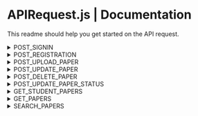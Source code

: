 # APIRequest.js | Documentation

This readme should help you get started on the API request.

<details>
<summary>POST_SIGNIN</summary>

### This endpoint is used for authenticating users during the sign-in process.

### POST Paramaters:

- `username`
- `password`

### Successful Sign-in Response:

```json
{
  "is-success": true, // Indicates whether the sign-in was successful (true/false).
  "user-profile": {
    "id": 1, // User's ID in the database, used for transactions.
    "id-number": 12345678, // Student or faculty ID number. For students, this is required. The format depends on the backend and is displayed as is in the UI.
    "user-type": "student", // Type of user: "faculty" or "student". Used for routing on faculty and student home pages.
    "first-name": "Bruce", // User's first name.
    "last-name": "Wayne", // User's last name.
    "email": "batman@dc.com" // User's email address.
  },
  "message": null // Expected to be null when sign-in is successful.
}
```

### Failed Sign-in Response:

```json
{
  "is-success": false,
  "user-profile": null, // Expected to be null when unsuccessful.
  "message": "The error message" // The error message. Please ensure simplicity and clarity.
}
```

</details>

<details>
<summary>POST_REGISTRATION</summary>

### This endpoint is used for registering a new user account.

### POST Paramaters:

- `usertype` - 'student' or 'faculty'. Take note that this is all in lowercase.
- `idnumber` - Optional for faculty, required for student.
- `firstname`
- `lastname`
- `username`
- `password`

### Successful Registration Response:

```json
{
  "is-success": true, // Indicates whether the sign-in was successful (true/false).
  "user-profile": {
    "id": 1, // User's ID in the database, used for transactions.
    "id-number": 12345678, // Student or faculty ID number. For students, this is required. The format depends on the backend and is displayed as is in the UI.
    "user-type": "student", // Type of user: "faculty" or "student". Used for routing on faculty and student home pages.
    "first-name": "Bruce", // User's first name.
    "last-name": "Wayne", // User's last name.
    "email": "batman@dc.com" // User's email address.
  },
  "message": null // Expected to be null when sign-in is successful.
}
```

### Failed Registration Response:

```json
{
  "is-success": false,
  "user-profile": null, // Expected to be null when unsuccessful.
  "message": "The error message" // The error message. Please ensure simplicity and clarity.
}
```

</details>

<details>
<summary>POST_UPLOAD_PAPER</summary>

**POST Paramaters:**

- userid - The user id of student in database. Take note that this is not the ID Number of the student.
- title
- abstract
- authors - Take note that this is string separated by commas. Backend should be the one to split and process this data.
- keywords - Take note that this is string separated by commas. Backend should be the one to split and process this data.
- pdf - Ignore this for now, do not process this.

This constant stores the URL used for making POST requests to upload the paper of student for approval.

When upload is successfull, the following JSON data is the expected result.

```json
{
  "is-success": true,
  "message": null, //error message is expected to be null if succesfull.
  "user-paper": {
    "id": 13,
    "image-url": "", // leave this empty for now.
    "title": "The PageRank citation ranking: Bringing order to the web",
    "authors": [
      { "user-id": 5, "name": "PLOS ONE" },
      { "user-id": 5, "name": "PLOS ONE" }
      //other author here...
    ],
    "date-published": "1999-01-29", //The current date in this format.
    "rates": 0,
    "likes": 0,
    "views": 0,
    "status": "pending", //This should be pending as always after uploading the paper.
    "keywords": [
      { "id": 1, "name": "PageRank" },
      { "id": 2, "name": "Google Search Algorithm" }
      //other keywords here...
    ],
    "abstract": "The abstract of this paper."
  }
}
```

When upload is failed, the following JSON data is the expected result.

```json
{
  "is-success": false,
  "user-paper": null, // Expected to be null when unsuccessful.
  "message": "The error message" // The error message. Please ensure simplicity and clarity.
}
```

</details>

<details>
<summary>POST_UPDATE_PAPER</summary>
<br/>
 
**POST Paramaters:**

- paperid - The id of the paper in database.
- title
- abstract
- authors - Take note that this is string separated by commas. Backend should be the one to split and process this data.
- keywords - Take note that this is string separated by commas. Backend should be the one to split and process this data.

This constant stores the URL used for making POST requests to update the content of the paper of student.

When update is successfull, the following JSON data is the expected result. Note that the result is similar to POST_UPLOAD_PAPER.

```json
{
  "is-success": true,
  "message": null, //error message is expected to be null if succesfull.
  "user-paper": {
    "id": 13,
    "image-url": "", // leave this empty for now.
    "title": "The PageRank citation ranking: Bringing order to the web",
    "authors": [
      { "user-id": 5, "name": "PLOS ONE" },
      { "user-id": 5, "name": "PLOS ONE" }
      //other author here...
    ],
    "date-published": "1999-01-29",
    "rates": 0,
    "likes": 0,
    "views": 0,
    "status": "pending",
    "keywords": [
      { "id": 1, "name": "PageRank" },
      { "id": 2, "name": "Google Search Algorithm" }
      //other keywords here...
    ],
    "abstract": "The abstract of this paper."
  }
}
```

When update is failed, the following JSON data is the expected result. Note that the result is similar to POST_UPLOAD_PAPER.

```json
{
  "is-success": false,
  "user-paper": null, // Expected to be null when unsuccessful.
  "message": "The error message" // The error message. Please ensure simplicity and clarity.
}
```

</details>

<details>
<summary>POST_DELETE_PAPER</summary>
<br/>
 
**POST Paramaters:**

- paperid - The id of the paper in database.

This constant stores the URL used for making POST requests to delete the paper of student.

When delete is successfull, the following JSON data is the expected result.

```json
{
  "is-success": true,
  "message": null //message is expected to be null on success.
}
```

When deleting paper failed, the following JSON data is the expected result.

```json
{
  "is-success": false,
  "message": "The error message" // The error message. Please ensure simplicity and clarity.
}
```

</details>

<details>
<summary>POST_UPDATE_PAPER_STATUS</summary>
<br/>
 
**POST Paramaters:**

- paperid - The id of the paper in database.
- status - The status of the paper ('pending', 'approved', 'declined').

This constant stores the URL used for making POST requests to update the status of the paper of student.

When update of status is successfull, the following JSON data is the expected result.

```json
{
  "is-success": true,
  "message": null //message is expected to be null on success.
}
```

When updating the status of paper failed, the following JSON data is the expected result.

```json
{
  "is-success": false,
  "message": "The error message" // The error message. Please ensure simplicity and clarity.
}
```

</details>

<details>
<summary>GET_STUDENT_PAPERS</summary>
<br/>
 
**POST Paramaters:**

- userid - The id of the user in database.

This constant stores the URL used for making POST requests to retrieve all the paper of specific student.

When fetching is successfull, the following JSON data is the expected result.

```json
{
  "is-success": true,
  "message": null,
  "user-papers": [
    {
      "id": 1,
      "image-url": "", //leave this empty for now.
      "title": "Public Availability of Published Research Data in High-Impact Journals",
      "authors": [
        { "user-id": 1, "name": "Alawi A. Alsheikh-Ali" },
        { "user-id": 2, "name": "Waqas Qureshi" }
        //other authors...
      ],
      "date-published": "2011-09-07",
      "rates": 4.5,
      "likes": 200,
      "views": 1111,
      "status": "approved",
      "keywords": [
        { "id": 1, "name": "Research Data" }
        //other keywords...
      ],
      "abstract": "This abstract of this paper"
    },
    {
      "id": 2,
      "image-url": "", //leave this empty for now.
      "title": "Data Availability",
      "authors": [
        { "user-id": 5, "name": "PLOS ONE" }
        //other authors...
      ],
      "date-published": "2021-08-04",
      "rates": 4.7,
      "likes": 150,
      "views": 3400,
      "status": "approved",
      "keywords": [
        { "id": 6, "name": "Data Availability" },
        { "id": 7, "name": "Open Data" }
        //other keywords...
      ],
      "abstract": "The abstract of this paper"
    }
    //other papers here...
  ]
}
```

When fetching failed, the following JSON data is the expected result.

```json
{
  "is-success": false,
  "user-papers": null, // Expected to be null when unsuccessful.
  "message": "The error message" // The error message. Please ensure simplicity and clarity.
}
```

</details>

<details>
<summary>GET_PAPERS</summary>
<br/>
 
**POST Paramaters:**

- quantity - The quantity of papers to be fetch.
- sortby - Not sure how to utilize this for now. Sort the result into the latest uppload based on date for now.
- status - The status of papers to be retrieve ('pending', 'approved', 'declined')

This constant stores the URL used for making POST requests to retrieve papers based on the number of quantity and its status.

When fetching is successfull, the following JSON data is the expected result.

```json
{
  "is-success": true,
  "message": null,
  "user-papers": [
    {
      "id": 1,
      "image-url": "", //leave this empty for now.
      "title": "Public Availability of Published Research Data in High-Impact Journals",
      "authors": [
        { "user-id": 1, "name": "Alawi A. Alsheikh-Ali" },
        { "user-id": 2, "name": "Waqas Qureshi" }
        //other authors...
      ],
      "date-published": "2011-09-07",
      "rates": 4.5,
      "likes": 200,
      "views": 1111,
      "status": "approved",
      "keywords": [
        { "id": 1, "name": "Research Data" }
        //other keywords...
      ],
      "abstract": "This abstract of this paper"
    },
    {
      "id": 2,
      "image-url": "", //leave this empty for now.
      "title": "Data Availability",
      "authors": [
        { "user-id": 5, "name": "PLOS ONE" }
        //other authors...
      ],
      "date-published": "2021-08-04",
      "rates": 4.7,
      "likes": 150,
      "views": 3400,
      "status": "approved",
      "keywords": [
        { "id": 6, "name": "Data Availability" },
        { "id": 7, "name": "Open Data" }
        //other keywords...
      ],
      "abstract": "The abstract of this paper"
    }
    //other papers here...
  ]
}
```

When fetching failed, the following JSON data is the expected result.

```json
{
  "is-success": false,
  "user-papers": null, // Expected to be null when unsuccessful.
  "message": "The error message" // The error message. Please ensure simplicity and clarity.
}
```

</details>

<details>
<summary>SEARCH_PAPERS</summary>
<br/>
 
**POST Paramaters:**

- query - The string to search. This could be a title, abstract, keywords, and authors. Backend should look into these four entity.
- status - The status of papers to be search ('pending', 'approved', 'declined')
- filter - not sure how to utilize this for now. ignore this for now.

This constant stores the URL used for making POST requests to search for papers based on the query and its status.

When fetching is successfull, the following JSON data is the expected result.

```json
{
  "is-success": true,
  "message": null,
  "user-papers": [
    {
      "id": 1,
      "image-url": "", //leave this empty for now.
      "title": "Public Availability of Published Research Data in High-Impact Journals",
      "authors": [
        { "user-id": 1, "name": "Alawi A. Alsheikh-Ali" },
        { "user-id": 2, "name": "Waqas Qureshi" }
        //other authors...
      ],
      "date-published": "2011-09-07",
      "rates": 4.5,
      "likes": 200,
      "views": 1111,
      "status": "approved",
      "keywords": [
        { "id": 1, "name": "Research Data" }
        //other keywords...
      ],
      "abstract": "This abstract of this paper"
    },
    {
      "id": 2,
      "image-url": "", //leave this empty for now.
      "title": "Data Availability",
      "authors": [
        { "user-id": 5, "name": "PLOS ONE" }
        //other authors...
      ],
      "date-published": "2021-08-04",
      "rates": 4.7,
      "likes": 150,
      "views": 3400,
      "status": "approved",
      "keywords": [
        { "id": 6, "name": "Data Availability" },
        { "id": 7, "name": "Open Data" }
        //other keywords...
      ],
      "abstract": "The abstract of this paper"
    }
    //other papers here...
  ]
}
```

When fetching failed, the following JSON data is the expected result.

```json
{
  "is-success": false,
  "user-papers": null, // Expected to be null when unsuccessful.
  "message": "The error message" // The error message. Please ensure simplicity and clarity.
}
```

</details>

